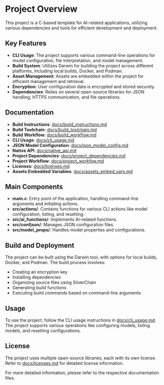 # Project Overview

This project is a C-based template for AI-related applications, utilizing various dependencies and tools for efficient development and deployment.

## Key Features

- **CLI Usage**: The project supports various command-line operations for model configuration, file interpretation, and model management.
- **Build System**: Utilizes Darwin for building the project across different platforms, including local builds, Docker, and Podman.
- **Asset Management**: Assets are embedded within the project for efficient management and retrieval.
- **Encryption**: User configuration data is encrypted and stored securely.
- **Dependencies**: Relies on several open-source libraries for JSON handling, HTTPS communication, and file operations.

## Documentation

- **Build Instructions**: [docs/build_instructions.md](docs/build_instructions.md)
- **Build Toolchain**: [docs/build_toolchain.md](docs/build_toolchain.md)
- **Build Workflow**: [docs/build_workflow.md](docs/build_workflow.md)
- **CLI Usage**: [docs/cli_usage.md](docs/cli_usage.md)
- **JSON Model Configuration**: [docs/json_model_config.md](docs/json_model_config.md)
- **Native API**: [docs/native_api.md](docs/native_api.md)
- **Project Dependencies**: [docs/project_dependencies.md](docs/project_dependencies.md)
- **Project Workflow**: [docs/project_workfow.md](docs/project_workfow.md)
- **Licenses**: [docs/licenses.md](docs/licenses.md)
- **Assets Embedded Variables**: [docs/assets_embed_vars.md](docs/assets_embed_vars.md)

## Main Components

- **main.c**: Entry point of the application, handling command-line arguments and initiating actions.
- **src/actions/**: Contains functions for various CLI actions like model configuration, listing, and resetting.
- **src/ai_functions/**: Implements AI-related functions.
- **src/confjson/**: Manages JSON configuration files.
- **src/model_props/**: Handles model properties and configurations.

## Build and Deployment

The project can be built using the Darwin tool, with options for local builds, Docker, and Podman. The build process involves:

- Creating an encryption key
- Installing dependencies
- Organizing source files using SilverChain
- Generating build functions
- Executing build commands based on command-line arguments

## Usage

To use the project, follow the CLI usage instructions in [docs/cli_usage.md](docs/cli_usage.md). The project supports various operations like configuring models, listing models, and resetting configurations.

## License

The project uses multiple open-source libraries, each with its own license. Refer to [docs/licenses.md](docs/licenses.md) for detailed license information.

For more detailed information, please refer to the respective documentation files.